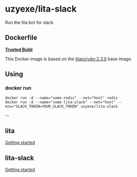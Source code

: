 # uzyexe/lita-slack

Run the lita bot for slack

## Dockerfile

[**Trusted Build**](https://hub.docker.com/r/uzyexe/lita-slack/)

This Docker image is based on the [litaio/ruby:2.3.0](https://hub.docker.com/r/litaio/ruby/) base image.

## Using

### docker run

    docker run -d --name="some-redis" --net="host" redis
    docker run -d --name="some-lita-slack" --net="host" --env="SLACK_TOKEN=YOUR_SLACK_TOKEN" uzyexe/lita-slack

--

## lita

[Getting started](http://docs.lita.io/getting-started/)

## lita-slack

[Getting started](https://github.com/kenjij/lita-slack)
